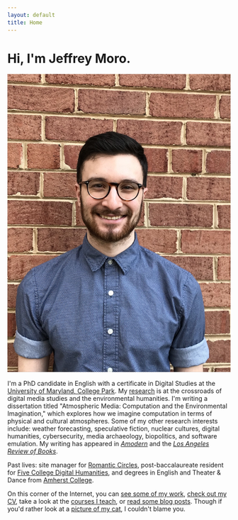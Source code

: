 ```yaml
---
layout: default
title: Home
---
```


# Hi, I'm Jeffrey Moro.

<img src="/assets/img/selfie-website.jpg" class="selfie"/>

I'm a PhD candidate in English with a certificate in Digital Studies at the [University of Maryland, College Park](http://english.umd.edu). My [research](/research) is at the crossroads of digital media studies and the environmental humanities. I'm writing a dissertation titled "Atmospheric Media: Computation and the Environmental Imagination," which explores how we imagine computation in terms of physical and cultural atmospheres. Some of my other research interests include: weather forecasting, speculative fiction, nuclear cultures, digital humanities, cybersecurity, media archaeology, biopolitics, and software emulation. My writing has appeared in [*Amodern*](https://amodern.net/author/jmoro/) and the [*Los Angeles Review of Books*](https://lareviewofbooks.org/contributor/jeffrey-moro). 

Past lives: site manager for [Romantic Circles](https://romantic-circles.org/), post-baccalaureate resident for [Five College Digital Humanities](http://5colldh.org), and degrees in English and Theater & Dance from [Amherst College](https://www.amherst.edu).

On this corner of the Internet, you can [see some of my work](/research), [check out my CV](/cv), take a look at the [courses I teach](/teaching), or [read some blog posts](/blog). Though if you'd rather look at a [picture of my cat](/assets/img/agatha-frontpage.jpg), I couldn't blame you.

